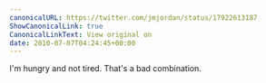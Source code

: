 ```yaml
---
canonicalURL: https://twitter.com/jmjordan/status/17922613187
ShowCanonicalLink: true
CanonicalLinkText: View original on
date: 2010-07-07T04:24:45+00:00
---
```

I'm hungry and not tired. That's a bad combination.
